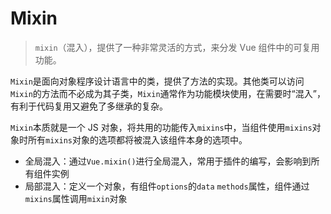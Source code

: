 # Mixin

> `mixin`（混入），提供了一种非常灵活的方式，来分发 Vue 组件中的可复用功能。

`Mixin`是面向对象程序设计语言中的类，提供了方法的实现。其他类可以访问 `Mixin`的方法而不必成为其子类，`Mixin`通常作为功能模块使用，在需要时“混入”，有利于代码复用又避免了多继承的复杂。

`Mixin`本质就是一个 JS 对象，将共用的功能传入`mixins`中，当组件使用`mixins`对象时所有`mixins`对象的选项都将被混入该组件本身的选项中。

- 全局混入：通过`Vue.mixin()`进行全局混入，常用于插件的编写，会影响到所有组件实例
- 局部混入：定义一个对象，有组件`options`的`data` `methods`属性，组件通过`mixins`属性调用`mixin`对象
